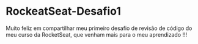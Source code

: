 # RockeatSeat-Desafio1

Muito feliz em compartilhar meu primeiro desafio de
revisão de código do meu curso da RocketSeat, que venham
mais para o meu aprendizado !!!
